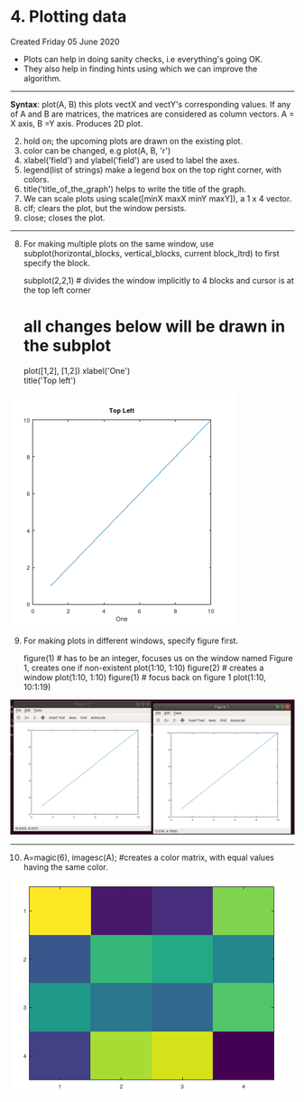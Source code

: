 # 4. Plotting data
Created Friday 05 June 2020


* Plots can help in doing sanity checks, i.e everything's going OK.
* They also help in finding hints using which we can improve the algorithm.


*****

**Syntax**: plot(A, B) this plots vectX and vectY's corresponding values. If any of A and B are matrices, the matrices are considered as column vectors. A  = X axis, B =Y axis. Produces 2D plot.

2. hold on; the upcoming plots are drawn on the existing plot.
3. color can be changed, e.g plot(A, B, 'r')
4. xlabel('field') and ylabel('field') are used to label the axes.
5. legend(list of strings) make a legend box on the top right corner, with colors.
6. title('title_of_the_graph') helps to write the title of the graph.
7. We can scale plots using scale([minX maxX minY maxY]), a 1 x 4 vector.
8. clf; clears the plot, but the window persists.
9. close; closes the plot.


*****


8. For making multiple plots on the same window, use subplot(horizontal_blocks, vertical_blocks, current block_ltrd) to first specify the block.

	subplot(2,2,1) # divides the window implicitly to 4 blocks and cursor is at the top left corner
	# all changes below will be drawn in the subplot
	plot([1,2], [1,2])
	xlabel('One')  
	title('Top left')

![](./4._Plotting_data/pasted_image.png)

9. For making plots in different windows, specify figure first.

	figure(1) # has to be an integer, focuses us on the window named Figure 1, creates one if non-existent
	plot(1:10, 1:10)
	figure(2)	# creates a window
	plot(1:10, 1:10)
	figure(1)	# focus back on figure 1
	plot(1:10, 10:1:19)

![](./4._Plotting_data/pasted_image001.png)

*****


10. A=magic(6), imagesc(A);  #creates a color matrix, with equal values having the same color.

![](./4._Plotting_data/pasted_image002.png)

